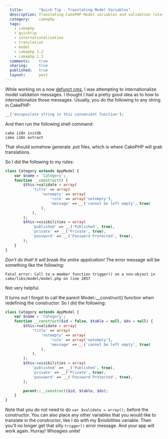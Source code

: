 ```yaml
---
  title:       "Quick Tip - Translating Model Variables"
  description: Translating CakePHP Model variables and validation rules isn't straight-forward to new developers. However, it is possible through the use of the class constructor.
  category:    cakephp
  tags:
    - cakephp
    - quicktip
    - internationalization
    - translation
    - model
    - cakephp 1.2
    - cakephp 1.3
  comments:    true
  sharing:     true
  published:   true
  layout:      post
---
```


While working on a now [defunct cms](http://github.com/josegonzalez/marcyavenue/), I was attempting to internationalize model validation messages. I thought I had a pretty good idea as to how to internationalize those messages. Usually, you do the following to any string in CakePHP:

```php
__('encapsulate string in this convenient function');
```

And then run the following shell command:

```shell
cake i18n initdb
cake i18n extract
```

That should somehow generate .pot files, which is where CakePHP will grab translations.

So I did the following to my rules:

```php
class Category extends AppModel {
    var $name = 'Category';
    function __construct() {
        $this->validate = array(
            'title' => array(
                'notempty' => array(
                    'rule' => array('notempty'),
                    'message' => __('cannot be left empty', true)
                ),
            ),
        );
        $this->visibilities = array(
            'published' => __('Published', true),
            'private' => __('Private', true),
            'password' => __('Password Protected', true),
        );
    }
}
```

*Don't do that! It will break the entire application!* The error message will be something like the following:

```generic
Fatal error: Call to a member function trigger() on a non-object in cake/libs/model/model.php on line 2057
```

Not very helpful.

It turns out I forgot to call the parent Model::__construct() function when redefining the constructor. So I did the following:

```php
class Category extends AppModel {
    var $name = 'Category';
    function __construct($id = false, $table = null, $ds = null) {
        $this->validate = array(
            'title' => array(
                'notempty' => array(
                    'rule' => array('notempty'),
                    'message' => __('cannot be left empty', true)
                ),
            ),
        );
        $this->visibilities = array(
            'published' => __('Published', true),
            'private' => __('Private', true),
            'password' => __('Password Protected', true),
        );

        parent::__construct($id, $table, $ds);
    }
}
```

Note that you do not need to do  `var $validate = array();` before the constructor. You can also place any other variables that you would like to translate in the constructor, like I do with my $visibilities variable. Then you'll no longer get that silly `trigger()` error message. And your app will work again. Hurray! Whoagies unite!
